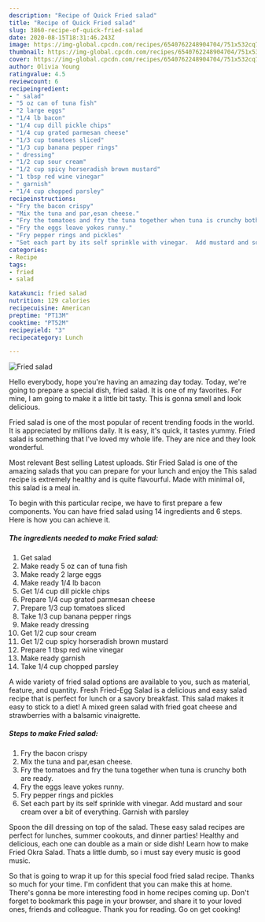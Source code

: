 ```yaml
---
description: "Recipe of Quick Fried salad"
title: "Recipe of Quick Fried salad"
slug: 3860-recipe-of-quick-fried-salad
date: 2020-08-15T18:31:46.243Z
image: https://img-global.cpcdn.com/recipes/6540762248904704/751x532cq70/fried-salad-recipe-main-photo.jpg
thumbnail: https://img-global.cpcdn.com/recipes/6540762248904704/751x532cq70/fried-salad-recipe-main-photo.jpg
cover: https://img-global.cpcdn.com/recipes/6540762248904704/751x532cq70/fried-salad-recipe-main-photo.jpg
author: Olivia Young
ratingvalue: 4.5
reviewcount: 6
recipeingredient:
- " salad"
- "5 oz can of tuna fish"
- "2 large eggs"
- "1/4 lb bacon"
- "1/4 cup dill pickle chips"
- "1/4 cup grated parmesan cheese"
- "1/3 cup tomatoes sliced"
- "1/3 cup banana pepper rings"
- " dressing"
- "1/2 cup sour cream"
- "1/2 cup spicy horseradish brown mustard"
- "1 tbsp red wine vinegar"
- " garnish"
- "1/4 cup chopped parsley"
recipeinstructions:
- "Fry the bacon crispy"
- "Mix the tuna and par,esan cheese."
- "Fry the tomatoes and fry the tuna together when tuna is crunchy both are ready."
- "Fry the eggs leave yokes runny."
- "Fry pepper rings and pickles"
- "Set each part by its self sprinkle with vinegar.  Add mustard and sour cream over a bit of everything.  Garnish with parsley"
categories:
- Recipe
tags:
- fried
- salad

katakunci: fried salad 
nutrition: 129 calories
recipecuisine: American
preptime: "PT13M"
cooktime: "PT52M"
recipeyield: "3"
recipecategory: Lunch

---
```



![Fried salad](https://img-global.cpcdn.com/recipes/6540762248904704/751x532cq70/fried-salad-recipe-main-photo.jpg)

Hello everybody, hope you're having an amazing day today. Today, we're going to prepare a special dish, fried salad. It is one of my favorites. For mine, I am going to make it a little bit tasty. This is gonna smell and look delicious.

Fried salad is one of the most popular of recent trending foods in the world. It is appreciated by millions daily. It is easy, it's quick, it tastes yummy. Fried salad is something that I've loved my whole life. They are nice and they look wonderful.

Most relevant Best selling Latest uploads. Stir Fried Salad is one of the amazing salads that you can prepare for your lunch and enjoy the This salad recipe is extremely healthy and is quite flavourful. Made with minimal oil, this salad is a meal in.


To begin with this particular recipe, we have to first prepare a few components. You can have fried salad using 14 ingredients and 6 steps. Here is how you can achieve it.

<!--inarticleads1-->

##### The ingredients needed to make Fried salad:

1. Get  salad
1. Make ready 5 oz can of tuna fish
1. Make ready 2 large eggs
1. Make ready 1/4 lb bacon
1. Get 1/4 cup dill pickle chips
1. Prepare 1/4 cup grated parmesan cheese
1. Prepare 1/3 cup tomatoes sliced
1. Take 1/3 cup banana pepper rings
1. Make ready  dressing
1. Get 1/2 cup sour cream
1. Get 1/2 cup spicy horseradish brown mustard
1. Prepare 1 tbsp red wine vinegar
1. Make ready  garnish
1. Take 1/4 cup chopped parsley


A wide variety of fried salad options are available to you, such as material, feature, and quantity. Fresh Fried-Egg Salad is a delicious and easy salad recipe that is perfect for lunch or a savory breakfast. This salad makes it easy to stick to a diet! A mixed green salad with fried goat cheese and strawberries with a balsamic vinaigrette. 

<!--inarticleads2-->

##### Steps to make Fried salad:

1. Fry the bacon crispy
1. Mix the tuna and par,esan cheese.
1. Fry the tomatoes and fry the tuna together when tuna is crunchy both are ready.
1. Fry the eggs leave yokes runny.
1. Fry pepper rings and pickles
1. Set each part by its self sprinkle with vinegar.  Add mustard and sour cream over a bit of everything.  Garnish with parsley


Spoon the dill dressing on top of the salad. These easy salad recipes are perfect for lunches, summer cookouts, and dinner parties! Healthy and delicious, each one can double as a main or side dish! Learn how to make Fried Okra Salad. Thats a little dumb, so i must say every music is good music. 

So that is going to wrap it up for this special food fried salad recipe. Thanks so much for your time. I'm confident that you can make this at home. There's gonna be more interesting food in home recipes coming up. Don't forget to bookmark this page in your browser, and share it to your loved ones, friends and colleague. Thank you for reading. Go on get cooking!
